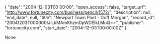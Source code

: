 {
  "date": "2004-12-03T00:00:00", 
  "open_access": false, 
  "target_url": "http://www.fortunecity.com/business/pencil/1572/", 
  "description": null, 
  "end_date": null, 
  "title": "Newport Town Poet - Goff Morgan", 
  "record_id": "20041203T000000/JiLkMAmKhzmDpWDEIkLMuQ==", 
  "publisher": "fortunecity.com", 
  "start_date": "2004-12-03T00:00:00Z"
}

None